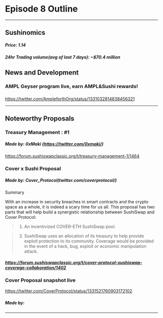 
#  Episode 8 Outline

* * *

## Sushinomics
##### Price: 1.14
>


##### 24hr Trading volume(avg of last 7 days): ~$70.4 million



## News and Development

### AMPL Geyser program live, earn AMPL&Sushi rewards!
##### 
https://twitter.com/AmpleforthOrg/status/1331032814838456321







* * *

## Noteworthy Proposals

### Treasury Management : #1


##### Made by: 0xMaki (https://twitter.com/0xmaki/)

https://forum.sushiswapclassic.org/t/treasury-management-1/1464



### Cover x Sushi  Proposal
##### Made by: Cover_Protocol(twitter.com/coverprotocol/) 
Summary

With an increase in security breaches in smart contracts and the crypto space as a whole, it is indeed a scary time for us all. This proposal has two parts that will help build a synergistic relationship between SushiSwap and Cover Protocol:

   >  1. An incentivized COVER-ETH SushiSwap pool.

   >  2. SushiSwap uses an allocation of its treasury to help provide exploit protection to its community. Coverage would be provided in the event of a hack, bug, exploit or economic manipulation attack.


##### https://forum.sushiswapclassic.org/t/cover-protocol-sushiswap-coverage-collaboration/1402

### Cover Proposal snapshot live
https://twitter.com/CoverProtocol/status/1331521760903172102



### 
##### Made by: 



***


